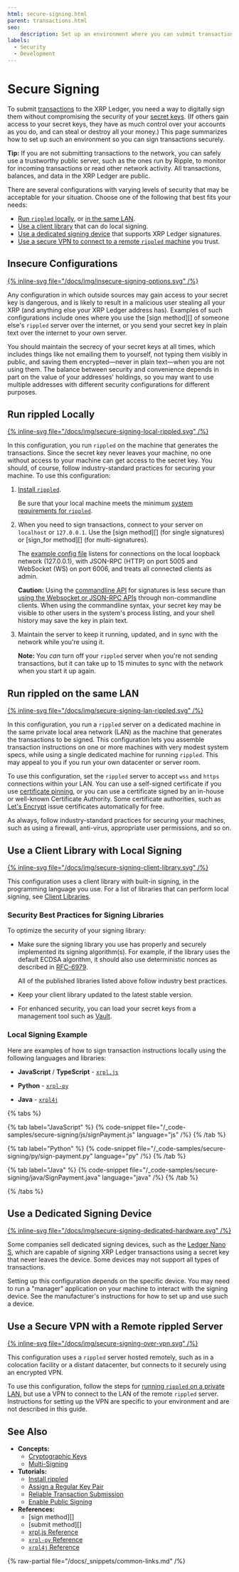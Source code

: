```yaml
---
html: secure-signing.html
parent: transactions.html
seo:
    description: Set up an environment where you can submit transactions securely.
labels:
  - Security
  - Development
---
```

# Secure Signing

To submit [transactions](index.md) to the XRP Ledger, you need a way to digitally sign them without compromising the security of your [secret keys](../accounts/cryptographic-keys.md). (If others gain access to your secret keys, they have as much control over your accounts as you do, and can steal or destroy all your money.) This page summarizes how to set up such an environment so you can sign transactions securely.

**Tip:** If you are not submitting transactions to the network, you can safely use a trustworthy public server, such as the ones run by Ripple, to monitor for incoming transactions or read other network activity. All transactions, balances, and data in the XRP Ledger are public.

There are several configurations with varying levels of security that may be acceptable for your situation. Choose one of the following that best fits your needs:

- [Run `rippled` locally](#run-rippled-locally), or [in the same LAN](#run-rippled-on-the-same-lan).
- [Use a client library](#use-a-client-library-with-local-signing) that can do local signing.
- [Use a dedicated signing device](#use-a-dedicated-signing-device) that supports XRP Ledger signatures.
- [Use a secure VPN to connect to a remote `rippled` machine](#use-a-secure-vpn-with-a-remote-rippled-server) you trust.

<!-- Source for all diagrams in this article: https://drive.google.com/drive/u/0/folders/1MFkzxtMYpS8tzdm-TjWbLSVgU0zAG9Vh -->

## Insecure Configurations

[{% inline-svg file="/docs/img/insecure-signing-options.svg" /%}](/docs/img/insecure-signing-options.svg "Diagram of insecure configurations")

Any configuration in which outside sources may gain access to your secret key is dangerous, and is likely to result in a malicious user stealing all your XRP (and anything else your XRP Ledger address has). Examples of such configurations include ones where you use the [sign method][] of someone else's `rippled` server over the internet, or you send your secret key in plain text over the internet to your own server.

You should maintain the secrecy of your secret keys at all times, which includes things like not emailing them to yourself, not typing them visibly in public, and saving them encrypted—never in plain text—when you are not using them. The balance between security and convenience depends in part on the value of your addresses' holdings, so you may want to use multiple addresses with different security configurations for different purposes.

<!-- Note: I'd link "issuing and operational addresses" for an explanation of hot/cold wallet security, but it's particularly gateway/issued-currency centric, which is not appropriate for this context. -->


## Run rippled Locally

[{% inline-svg file="/docs/img/secure-signing-local-rippled.svg" /%}](/docs/img/secure-signing-local-rippled.svg "Diagram of using a local rippled server for signing")

In this configuration, you run `rippled` on the machine that generates the transactions.  Since the secret key never leaves your machine, no one without access to your machine can get access to the secret key. You should, of course, follow industry-standard practices for securing your machine. To use this configuration:

1. [Install `rippled`](../../infrastructure/installation/index.md).

    Be sure that your local machine meets the minimum [system requirements for `rippled`](../../infrastructure/installation/system-requirements.md).

2. When you need to sign transactions, connect to your server on `localhost` or `127.0.0.1`. Use the [sign method][] (for single signatures) or [sign_for method][] (for multi-signatures).

    The [example config file](https://github.com/XRPLF/rippled/blob/8429dd67e60ba360da591bfa905b58a35638fda1/cfg/rippled-example.cfg#L1050-L1073) listens for connections on the local loopback network (127.0.0.1), with JSON-RPC (HTTP) on port 5005 and WebSocket (WS) on port 6006, and treats all connected clients as admin.

    **Caution:** Using the [commandline API](../../references/http-websocket-apis/api-conventions/request-formatting.md#commandline-format) for signatures is less secure than [using the Websocket or JSON-RPC APIs](../../tutorials/http-websocket-apis/build-apps/get-started.md) through non-commandline clients. When using the commandline syntax, your secret key may be visible to other users in the system's process listing, and your shell history may save the key in plain text.

3. Maintain the server to keep it running, updated, and in sync with the network while you're using it.

    **Note:** You _can_ turn off your `rippled` server when you're not sending transactions, but it can take up to 15 minutes to sync with the network when you start it up again.


## Run rippled on the same LAN

[{% inline-svg file="/docs/img/secure-signing-lan-rippled.svg" /%}](/docs/img/secure-signing-lan-rippled.svg "Diagram of using a rippled server over LAN for signing")

In this configuration, you run a `rippled` server on a dedicated machine in the same private local area network (LAN) as the machine that generates the transactions to be signed. This configuration lets you assemble transaction instructions on one or more machines with very modest system specs, while using a single dedicated machine for running `rippled`. This may appeal to you if you run your own datacenter or server room.

To use this configuration, set the `rippled` server to accept `wss` and `https` connections within your LAN. You can use a self-signed certificate if you use [certificate pinning](https://en.wikipedia.org/wiki/Transport_Layer_Security#Certificate_pinning), or you can use a certificate signed by an in-house or well-known Certificate Authority. Some certificate authorities, such as [Let's Encrypt](https://letsencrypt.org/) issue certificates automatically for free.

<!--{# TODO: link api-over-lan.html with the detailed instructions when those are ready #}-->

As always, follow industry-standard practices for securing your machines, such as using a firewall, anti-virus, appropriate user permissions, and so on.


## Use a Client Library with Local Signing

[{% inline-svg file="/docs/img/secure-signing-client-library.svg" /%}](/docs/img/secure-signing-client-library.svg "Diagram of using a client library with local signing")

This configuration uses a client library with built-in signing, in the programming language you use. For a list of libraries that can perform local signing, see [Client Libraries](../../references/client-libraries.md).


### Security Best Practices for Signing Libraries

To optimize the security of your signing library:

* Make sure the signing library you use has properly and securely implemented its signing algorithm(s). For example, if the library uses the default ECDSA algorithm, it should also use deterministic nonces as described in [RFC-6979](https://tools.ietf.org/html/rfc6979).

    All of the published libraries listed above follow industry best practices.


* Keep your client library updated to the latest stable version.

* For enhanced security, you can load your secret keys from a management tool such as [Vault](https://www.vaultproject.io/).


### Local Signing Example

Here are examples of how to sign transaction instructions locally using the following languages and libraries:

* **JavaScript** / **TypeScript** - [`xrpl.js`](https://github.com/XRPLF/xrpl.js)

* **Python** - [`xrpl-py`](https://github.com/XRPLF/xrpl-py)

* **Java** - [`xrpl4j`](https://github.com/XRPLF/xrpl4j)

{% tabs %}

{% tab label="JavaScript" %}
{% code-snippet file="/_code-samples/secure-signing/js/signPayment.js" language="js" /%}
{% /tab %}

{% tab label="Python" %}
{% code-snippet file="/_code-samples/secure-signing/py/sign-payment.py" language="py" /%}
{% /tab %}

{% tab label="Java" %}
{% code-snippet file="/_code-samples/secure-signing/java/SignPayment.java" language="java" /%}
{% /tab %}

{% /tabs %}


## Use a Dedicated Signing Device

[{% inline-svg file="/docs/img/secure-signing-dedicated-hardware.svg" /%}](/docs/img/secure-signing-dedicated-hardware.svg "Diagram of using dedicated signing hardware")

Some companies sell dedicated signing devices, such as the [Ledger Nano S](https://www.ledger.com/products/ledger-nano-s), which are capable of signing XRP Ledger transactions using a secret key that never leaves the device. Some devices may not support all types of transactions.

Setting up this configuration depends on the specific device. You may need to run a "manager" application on your machine to interact with the signing device. See the manufacturer's instructions for how to set up and use such a device.


## Use a Secure VPN with a Remote rippled Server

[{% inline-svg file="/docs/img/secure-signing-over-vpn.svg" /%}](/docs/img/secure-signing-over-vpn.svg "Diagram of connecting securely to a remote rippled over VPN")

This configuration uses a `rippled` server hosted remotely, such as in a colocation facility or a distant datacenter, but connects to it securely using an encrypted VPN.

To use this configuration, follow the steps for [running `rippled` on a private LAN](#run-rippled-on-the-same-lan), but use a VPN to connect to the LAN of the remote `rippled` server. Instructions for setting up the VPN are specific to your environment and are not described in this guide.


## See Also

- **Concepts:**
    - [Cryptographic Keys](../accounts/cryptographic-keys.md)
    - [Multi-Signing](../accounts/multi-signing.md)
- **Tutorials:**
    - [Install rippled](../../infrastructure/installation/index.md)
    - [Assign a Regular Key Pair](../../tutorials/tasks/manage-account-settings/assign-a-regular-key-pair.md)
    - [Reliable Transaction Submission](reliable-transaction-submission.md)
    - [Enable Public Signing](../../infrastructure/configuration/enable-public-signing.md)
- **References:**
    - [sign method][]
    - [submit method][]
    - [xrpl.js Reference](https://js.xrpl.org/)
    - [`xrpl-py` Reference](https://xrpl-py.readthedocs.io/en/latest/index.html)
    - [`xrpl4j` Reference](https://javadoc.io/doc/org.xrpl/)

{% raw-partial file="/docs/_snippets/common-links.md" /%}
